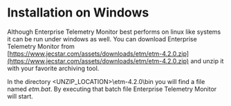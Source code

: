 # Installation on Windows
Although Enterprise Telemetry Monitor best performs on linux like systems it can be run under windows as well. You can download Enterprise Telemetry Monitor from [https://www.jecstar.com/assets/downloads/etm/etm-4.2.0.zip](https://www.jecstar.com/assets/downloads/etm/etm-4.2.0.zip) and unzip it with your favorite archiving tool. 

In the directory <UNZIP_LOCATION>\etm-4.2.0\bin you will find a file named *etm.bat*. By executing that batch file Enterprise Telemetry Monitor will start.